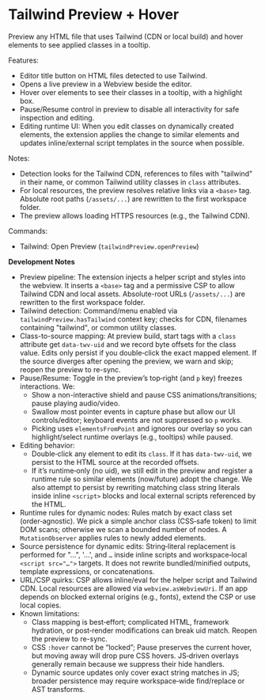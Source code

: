 # Tailwind Preview + Hover

Preview any HTML file that uses Tailwind (CDN or local build) and hover elements to see applied classes in a tooltip.

Features:

- Editor title button on HTML files detected to use Tailwind.
- Opens a live preview in a Webview beside the editor.
- Hover over elements to see their classes in a tooltip, with a highlight box.
- Pause/Resume control in preview to disable all interactivity for safe inspection and editing.
- Editing runtime UI: When you edit classes on dynamically created elements, the extension applies the change to similar elements and updates inline/external script templates in the source when possible.

Notes:

- Detection looks for the Tailwind CDN, references to files with "tailwind" in their name, or common Tailwind utility classes in `class` attributes.
- For local resources, the preview resolves relative links via a `<base>` tag. Absolute root paths (`/assets/...`) are rewritten to the first workspace folder.
- The preview allows loading HTTPS resources (e.g., the Tailwind CDN).

Commands:

- Tailwind: Open Preview (`tailwindPreview.openPreview`)

**Development Notes**
- Preview pipeline: The extension injects a helper script and styles into the webview. It inserts a `<base>` tag and a permissive CSP to allow Tailwind CDN and local assets. Absolute-root URLs (`/assets/...`) are rewritten to the first workspace folder.
- Tailwind detection: Command/menu enabled via `tailwindPreview.hasTailwind` context key; checks for CDN, filenames containing "tailwind", or common utility classes.
- Class-to-source mapping: At preview build, start tags with a `class` attribute get `data-twv-uid` and we record byte offsets for the class value. Edits only persist if you double‑click the exact mapped element. If the source diverges after opening the preview, we warn and skip; reopen the preview to re-sync.
- Pause/Resume: Toggle in the preview’s top‑right (and `p` key) freezes interactions. We:
  - Show a non-interactive shield and pause CSS animations/transitions; pause playing audio/video.
  - Swallow most pointer events in capture phase but allow our UI controls/editor; keyboard events are not suppressed so `p` works.
  - Picking uses `elementsFromPoint` and ignores our overlay so you can highlight/select runtime overlays (e.g., tooltips) while paused.
- Editing behavior:
  - Double‑click any element to edit its `class`. If it has `data-twv-uid`, we persist to the HTML source at the recorded offsets.
  - If it’s runtime‑only (no uid), we still edit in the preview and register a runtime rule so similar elements (now/future) adopt the change. We also attempt to persist by rewriting matching class string literals inside inline `<script>` blocks and local external scripts referenced by the HTML.
- Runtime rules for dynamic nodes: Rules match by exact class set (order‑agnostic). We pick a simple anchor class (CSS‑safe token) to limit DOM scans; otherwise we scan a bounded number of nodes. A `MutationObserver` applies rules to newly added elements.
- Source persistence for dynamic edits: String‑literal replacement is performed for "…", '…', and `…` inside inline scripts and workspace‑local `<script src="…">` targets. It does not rewrite bundled/minified outputs, template expressions, or concatenations.
- URL/CSP quirks: CSP allows inline/eval for the helper script and Tailwind CDN. Local resources are allowed via `webview.asWebviewUri`. If an app depends on blocked external origins (e.g., fonts), extend the CSP or use local copies.
- Known limitations:
  - Class mapping is best‑effort; complicated HTML, framework hydration, or post‑render modifications can break uid match. Reopen the preview to re-sync.
  - CSS `:hover` cannot be “locked”; Pause preserves the current hover, but moving away will drop pure CSS hovers. JS‑driven overlays generally remain because we suppress their hide handlers.
  - Dynamic source updates only cover exact string matches in JS; broader persistence may require workspace‑wide find/replace or AST transforms.
